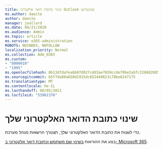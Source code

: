 ```yaml
---
title: שינוי כתובת דואר אלקטרוני Outlook באינטרנט
ms.author: daeite
author: daeite
manager: joallard
ms.date: 04/21/2020
ms.audience: Admin
ms.topic: article
ms.service: o365-administration
ROBOTS: NOINDEX, NOFOLLOW
localization_priority: Normal
ms.collection: Adm_O365
ms.custom:
- "8000010"
- "1995"
ms.openlocfilehash: 0b13d7dafeabb87d027cdd3ae7659ccde79be2abfc328682885bfb0f95c1b442
ms.sourcegitcommit: b5f7da89a650d2915dc652449623c78be6247175
ms.translationtype: MT
ms.contentlocale: he-IL
ms.lasthandoff: 08/05/2021
ms.locfileid: "53961376"
---
```

# <a name="change-your-email-address"></a>שינוי כתובת הדואר האלקטרוני שלך 

כדי לשנות את כתובת הדואר האלקטרוני שלך, תצטרך הרשאות מנהל מערכת.
  
בצע את ההוראות [בשינוי שם משתמש וכתובת דואר אלקטרוני ב- Microsoft 365](https://docs.microsoft.com/microsoft-365/admin/add-users/change-a-user-name-and-email-address).